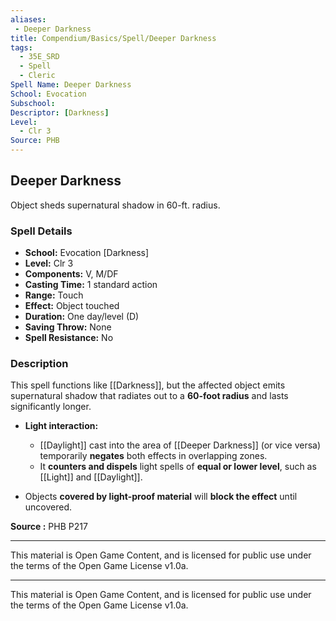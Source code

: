 ```yaml
---
aliases:
 - Deeper Darkness
title: Compendium/Basics/Spell/Deeper Darkness
tags:
  - 35E_SRD
  - Spell
  - Cleric
Spell Name: Deeper Darkness
School: Evocation
Subschool: 
Descriptor: [Darkness]
Level:
  - Clr 3
Source: PHB
---
```


## Deeper Darkness

Object sheds supernatural shadow in 60-ft. radius.

### Spell Details

- **School:** Evocation [Darkness]  
- **Level:** Clr 3  
- **Components:** V, M/DF  
- **Casting Time:** 1 standard action  
- **Range:** Touch  
- **Effect:** Object touched  
- **Duration:** One day/level (D)  
- **Saving Throw:** None  
- **Spell Resistance:** No  

### Description

This spell functions like [[Darkness]], but the affected object emits supernatural shadow that radiates out to a **60-foot radius** and lasts significantly longer.

- **Light interaction:**
  - [[Daylight]] cast into the area of [[Deeper Darkness]] (or vice versa) temporarily **negates** both effects in overlapping zones.
  - It **counters and dispels** light spells of **equal or lower level**, such as [[Light]] and [[Daylight]].
  
- Objects **covered by light-proof material** will **block the effect** until uncovered.

**Source :** PHB P217

---

This material is Open Game Content, and is licensed for public use under  
the terms of the Open Game License v1.0a.

---

This material is Open Game Content, and is licensed for public use under the terms of the Open Game License v1.0a.

